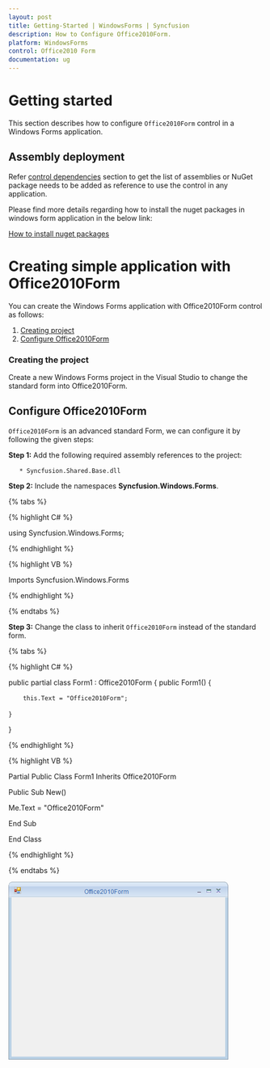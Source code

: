 ```yaml
---
layout: post
title: Getting-Started | WindowsForms | Syncfusion
description: How to Configure Office2010Form.
platform: WindowsForms
control: Office2010 Form
documentation: ug
---
```


# Getting started

This section describes how to configure `Office2010Form` control in a Windows Forms application.

## Assembly deployment

Refer [control dependencies](https://help.syncfusion.com/windowsforms/control-dependencies#office2010form) section to get the list of assemblies or NuGet package needs to be added as reference to use the control in any application.

Please find more details regarding how to install the nuget packages in windows form application in the below link:
 
[How to install nuget packages](https://help.syncfusion.com/windowsforms/nuget-packages)

# Creating simple application with Office2010Form

You can create the Windows Forms application with Office2010Form control as follows:

1. [Creating project](#creating-the-project)
2. [Configure Office2010Form](#configure-office2010form)

### Creating the project

Create a new Windows Forms project in the Visual Studio to change the standard form into Office2010Form.

## Configure Office2010Form

`Office2010Form` is an advanced standard Form, we can configure it by following the given steps:

**Step 1:** Add the following required assembly references to the project:

       * Syncfusion.Shared.Base.dll	

**Step 2:** Include the namespaces **Syncfusion.Windows.Forms**.

{% tabs %}

{% highlight C# %}

using Syncfusion.Windows.Forms;

{% endhighlight  %}

{% highlight VB %}

Imports Syncfusion.Windows.Forms

{% endhighlight  %}

{% endtabs %}
   
**Step 3:** Change the class to inherit `Office2010Form` instead of the standard form.

{% tabs %}

{% highlight C# %}

public partial class Form1 : Office2010Form 
{
	public Form1()
    {

		this.Text = "Office2010Form";
		
	}
}

{% endhighlight %}

{% highlight VB %}

Partial Public Class Form1 Inherits Office2010Form

Public Sub New()

Me.Text = "Office2010Form"

End Sub

End Class
 
{% endhighlight %}

{% endtabs %} 
   
![](GettingStarted_images/Office2010Form.png)
